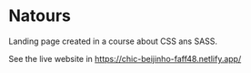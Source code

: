 # Natours
Landing page created in a course about CSS ans SASS.

See the live website in https://chic-beijinho-faff48.netlify.app/
